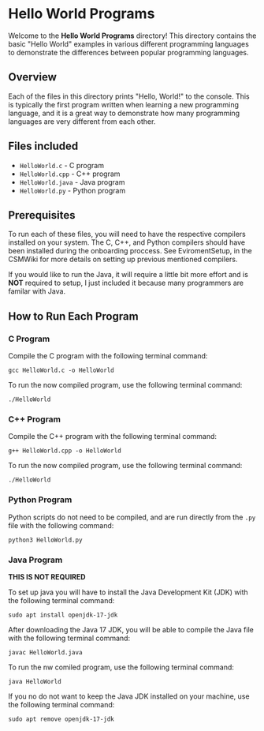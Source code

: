 # Hello World Programs

Welcome to the **Hello World Programs** directory! This directory contains the
basic "Hello World" examples in various different programming languages to
demonstrate the differences between popular programming languages.

## Overview

Each of the files in this directory prints "Hello, World!" to the console. This
is typically the first program written when learning a new programming
language, and it is a great way to demonstrate how many programming languages
are very different from each other.

## Files included

- `HelloWorld.c` - C program
- `HelloWorld.cpp` - C++ program
- `HelloWorld.java` - Java program
- `HelloWorld.py` - Python program

## Prerequisites

To run each of these files, you will need to have the respective compilers
installed on your system. The C, C++, and Python compilers should have been
installed during the onboarding proccess. See EviromentSetup, in the CSMWiki
for more details on setting up previous mentioned compilers. 

If you would like to run the Java, it will require a little bit more effort and
is **NOT** required to setup, I just included it because many programmers are
familar with Java.

## How to Run Each Program

### C Program

Compile the C program with the following terminal command:

```
gcc HelloWorld.c -o HelloWorld
```

To run the now compiled program, use the following terminal command:

```
./HelloWorld
```

### C++ Program

Compile the C++ program with the following terminal command:

```
g++ HelloWorld.cpp -o HelloWorld
```

To run the now compiled program, use the following terminal command:

```
./HelloWorld
```

### Python Program

Python scripts do not need to be compiled, and are run directly from the `.py`
file with the following command:

```
python3 HelloWorld.py
```

### Java Program

**THIS IS NOT REQUIRED**  

To set up java you will have to install the Java Development Kit (JDK) with the
following terminal command: 

```
sudo apt install openjdk-17-jdk
```

After downloading the Java 17 JDK, you will be able to compile the Java file
with the following terminal command:

```
javac HelloWorld.java
```

To run the nw comiled program, use the following terminal command:

```
java HelloWorld
```

If you no do not want to keep the Java JDK installed on your machine, use the
following terminal command:

```
sudo apt remove openjdk-17-jdk
```
